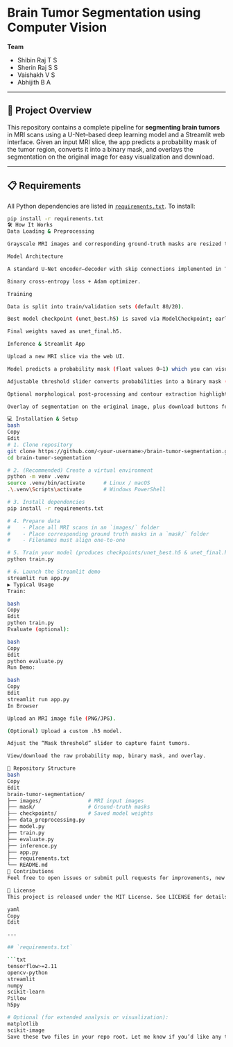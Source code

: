 
# Brain Tumor Segmentation using Computer Vision

**Team**  
- Shibin Raj T S  
- Sherin Raj S S  
- Vaishakh V S  
- Abhijith B A  

---

## 🚀 Project Overview

This repository contains a complete pipeline for **segmenting brain tumors** in MRI scans using a U-Net–based deep learning model and a Streamlit web interface. Given an input MRI slice, the app predicts a probability mask of the tumor region, converts it into a binary mask, and overlays the segmentation on the original image for easy visualization and download.

---

## 📋 Requirements

All Python dependencies are listed in [`requirements.txt`](./requirements.txt). To install:

```bash
pip install -r requirements.txt
🛠 How It Works
Data Loading & Preprocessing

Grayscale MRI images and corresponding ground-truth masks are resized to a fixed resolution (256×256), normalized, and stacked into NumPy arrays.

Model Architecture

A standard U-Net encoder–decoder with skip connections implemented in TensorFlow/Keras.

Binary cross-entropy loss + Adam optimizer.

Training

Data is split into train/validation sets (default 80/20).

Best model checkpoint (unet_best.h5) is saved via ModelCheckpoint; early stopping halts training on plateau.

Final weights saved as unet_final.h5.

Inference & Streamlit App

Upload a new MRI slice via the web UI.

Model predicts a probability mask (float values 0–1) which you can visualize.

Adjustable threshold slider converts probabilities into a binary mask (0 or 255).

Optional morphological post-processing and contour extraction highlight the largest connected tumor region.

Overlay of segmentation on the original image, plus download buttons for masks.

💻 Installation & Setup
bash
Copy
Edit
# 1. Clone repository
git clone https://github.com/<your-username>/brain-tumor-segmentation.git
cd brain-tumor-segmentation

# 2. (Recommended) Create a virtual environment
python -m venv .venv
source .venv/bin/activate      # Linux / macOS
.\.venv\Scripts\activate       # Windows PowerShell

# 3. Install dependencies
pip install -r requirements.txt

# 4. Prepare data
#    - Place all MRI scans in an `images/` folder
#    - Place corresponding ground truth masks in a `mask/` folder
#    - Filenames must align one-to-one

# 5. Train your model (produces checkpoints/unet_best.h5 & unet_final.h5)
python train.py

# 6. Launch the Streamlit demo
streamlit run app.py
▶️ Typical Usage
Train:

bash
Copy
Edit
python train.py
Evaluate (optional):

bash
Copy
Edit
python evaluate.py
Run Demo:

bash
Copy
Edit
streamlit run app.py
In Browser

Upload an MRI image file (PNG/JPG).

(Optional) Upload a custom .h5 model.

Adjust the “Mask threshold” slider to capture faint tumors.

View/download the raw probability map, binary mask, and overlay.

📂 Repository Structure
bash
Copy
Edit
brain-tumor-segmentation/
├── images/               # MRI input images
├── mask/                 # Ground-truth masks
├── checkpoints/          # Saved model weights
├── data_preprocessing.py
├── model.py
├── train.py
├── evaluate.py
├── inference.py
├── app.py
├── requirements.txt
└── README.md
🤝 Contributions
Feel free to open issues or submit pull requests for improvements, new architectures, or additional post-processing steps!

📄 License
This project is released under the MIT License. See LICENSE for details.

yaml
Copy
Edit

---

## `requirements.txt`

```txt
tensorflow>=2.11
opencv-python
streamlit
numpy
scikit-learn
Pillow
h5py

# Optional (for extended analysis or visualization):
matplotlib
scikit-image
Save these two files in your repo root. Let me know if you’d like any tweaks!
